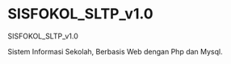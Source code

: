 # SISFOKOL_SLTP_v1.0
SISFOKOL_SLTP_v1.0





Sistem Informasi Sekolah, Berbasis Web dengan Php dan Mysql.

